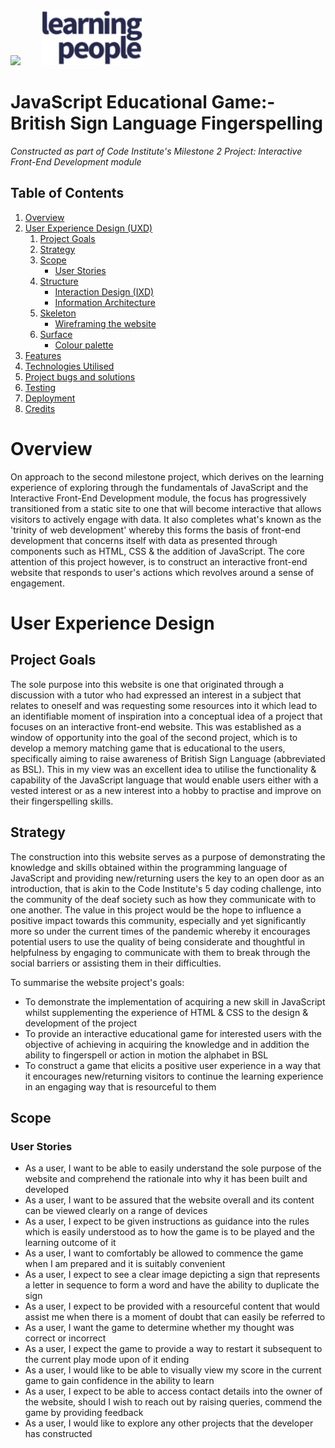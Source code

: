 <div>
   <img src="https://codeinstitute.s3.amazonaws.com/fullstack/ci_logo_small.png" style="margin: 0; padding-right: 15px;">
   <img src="assets/images/learning-people-logo.png" style="margin: 0; padding-left: 15px; width: auto; height: 88px;">
</div>

# JavaScript Educational Game:- British Sign Language Fingerspelling
*Constructed as part of Code Institute's Milestone 2 Project: Interactive Front-End Development module*

## Table of Contents

1. [Overview](#overview)
2. [User Experience Design (UXD)](#user-experience-design-uxd)
   1. [Project Goals](#project-goals)
   2. [Strategy](#strategy)
   3. [Scope](#scope)
      - [User Stories](#user-stories)
   4. [Structure](#)
      - [Interaction Design (IXD)](#)
      - [Information Architecture](#)
   5. [Skeleton](#)
      - [Wireframing the website](#)
   6. [Surface](#)
      - [Colour palette](#)
3. [Features](#)
4. [Technologies Utilised](#)
5. [Project bugs and solutions](#)
6. [Testing](#)
7. [Deployment](#)
8. [Credits](#)

# Overview

On approach to the second milestone project, which derives on the learning experience of exploring 
through the fundamentals of JavaScript and the Interactive Front-End Development module, the focus has 
progressively transitioned from a static site to one that will become interactive that allows visitors to 
actively engage with data. It also completes what's known as the 'trinity of web development' whereby 
this forms the basis of front-end development that concerns itself with data as presented through 
components such as HTML, CSS & the addition of JavaScript. The core attention of this project however, is 
to construct an interactive front-end website that responds to user's actions which revolves around a 
sense of engagement.

# User Experience Design

## Project Goals

The sole purpose into this website is one that originated through a discussion with a tutor who had 
expressed an interest in a subject that relates to oneself and was requesting some resources into it 
which lead to an identifiable moment of inspiration into a conceptual idea of a project that focuses on 
an interactive front-end website. This was established as a window of opportunity into the goal of the 
second project, which is to develop a memory matching game that is educational to the users, specifically 
aiming to raise awareness of British Sign Language (abbreviated as BSL). This in my view was an excellent 
idea to utilise the functionality & capability of the JavaScript language that would enable users either 
with a vested interest or as a new interest into a hobby to practise and improve on their fingerspelling 
skills.

## Strategy

The construction into this website serves as a purpose of demonstrating the knowledge and skills obtained 
within the programming language of JavaScript and providing new/returning users the key to an open door 
as an introduction, that is akin to the Code Institute's 5 day coding challenge, into the community of 
the deaf society such as how they communicate with to one another. The value in this project would be the 
hope to influence a positive impact towards this community, especially and yet significantly more so 
under the current times of the pandemic whereby it encourages potential users to use the quality of being 
considerate and thoughtful in helpfulness by engaging to communicate with them to break through the social 
barriers or assisting them in their difficulties.

To summarise the website project's goals:

* To demonstrate the implementation of acquiring a new skill in JavaScript whilst supplementing the 
experience of HTML & CSS to the design & development of the project
* To provide an interactive educational game for interested users with the objective of achieving in 
acquiring the knowledge and in addition the ability to fingerspell or action in motion the alphabet in 
BSL
* To construct a game that elicits a positive user experience in a way that it encourages new/returning 
visitors to continue the learning experience in an engaging way that is resourceful to them

## Scope

### User Stories

* As a user, I want to be able to easily understand the sole purpose of the website and comprehend the 
rationale into why it has been built and developed
* As a user, I want to be assured that the website overall and its content can be viewed clearly on a 
range of devices
* As a user, I expect to be given instructions as guidance into the rules which is easily understood as 
to how the game is to be played and the learning outcome of it
* As a user, I want to comfortably be allowed to commence the game when I am prepared and it is suitably 
convenient
* As a user, I expect to see a clear image depicting a sign that represents a letter in sequence to form 
a word and have the ability to duplicate the sign
* As a user, I expect to be provided with a resourceful content that would assist me when there is a 
moment of doubt that can easily be referred to
* As a user, I want the game to determine whether my thought was correct or incorrect
* As a user, I expect the game to provide a way to restart it subsequent to the current play mode upon 
of it ending
* As a user, I would like to be able to visually view my score in the current game to gain confidence in 
the ability to learn
* As a user, I expect to be able to access contact details into the owner of the website, should I wish 
to reach out by raising queries, commend the game by providing feedback
* As a user, I would like to explore any other projects that the developer has constructed


<!-- Testing - this will be more complex according to Igor as functionality will require testing as well
as display and responsiveness -->